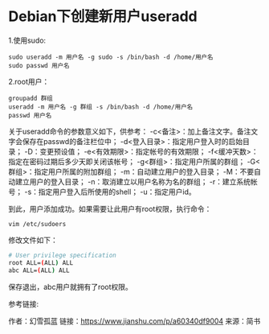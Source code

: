 # Debian下创建新用户useradd

1.使用sudo:

```undefined
sudo useradd -m 用户名 -g sudo -s /bin/bash -d /home/用户名
sudo passwd 用户名
```

2.root用户：

```undefined
groupadd 群组
useradd -m 用户名 -g 群组 -s /bin/bash -d /home/用户名
passwd 用户名
```

关于useradd命令的参数意义如下，供参考：
 -c<备注>：加上备注文字。备注文字会保存在passwd的备注栏位中；
 -d<登入目录>：指定用户登入时的启始目录； -D：变更预设值；
 -e<有效期限>：指定帐号的有效期限；
 -f<缓冲天数>：指定在密码过期后多少天即关闭该帐号；
 -g<群组>：指定用户所属的群组；
 -G<群组>：指定用户所属的附加群组；
 -m：自动建立用户的登入目录；
 -M：不要自动建立用户的登入目录；
 -n：取消建立以用户名称为名的群组；
 -r：建立系统帐号；
 -s：指定用户登入后所使用的shell；
 -u：指定用户id。

到此，用户添加成功。如果需要让此用户有root权限，执行命令：



```undefined
vim /etc/sudoers
```

修改文件如下：



```bash
# User privilege specification
root ALL=(ALL) ALL
abc ALL=(ALL) ALL
```

保存退出，abc用户就拥有了root权限。



参考链接:

作者：幻雪孤蓝
链接：https://www.jianshu.com/p/a60340df9004
来源：简书